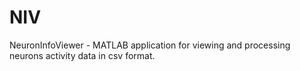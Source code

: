 # NIV

NeuronInfoViewer - MATLAB application for viewing and processing neurons activity data in csv format.